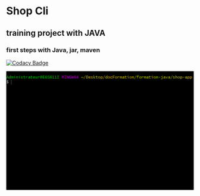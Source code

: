 # Shop Cli

## training project with JAVA

### first steps with Java, jar, maven 

[![Codacy Badge](https://api.codacy.com/project/badge/Grade/38c94f60b77746f58c12cc1e1fd2f68d)](https://www.codacy.com/app/LudvigSahakyan/Shop-Cli?utm_source=github.com&amp;utm_medium=referral&amp;utm_content=LudvigSahakyan/Shop-Cli&amp;utm_campaign=Badge_Grade)


![alt text](demo.gif)
